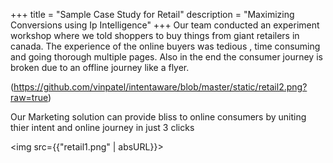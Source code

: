 +++
title = "Sample Case Study for Retail"
description = "Maximizing Conversions using Ip Intelligence"
+++
Our team conducted an experiment workshop where we told shoppers to buy things from giant retailers in canada.
The experience of the online buyers was tedious , time consuming and going thorough multiple pages.
Also in the end the consumer journey is broken due to an offline journey like a flyer.

(https://github.com/vinpatel/intentaware/blob/master/static/retail2.png?raw=true)

Our Marketing solution can provide bliss to online consumers by uniting thier intent and online journey in just 3 clicks


<img src={{"retail1.png" | absURL}}>

